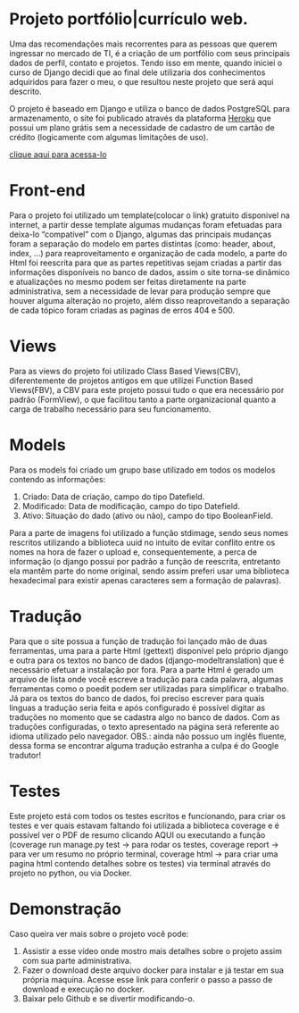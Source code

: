 # Projeto portfólio|currículo web.

Uma das recomendações mais recorrentes para as pessoas que querem ingressar no mercado de TI, é a criação de um portfólio com seus principais dados de 
perfil, contato e projetos. Tendo isso em mente, quando iniciei o curso de Django decidi que ao final dele utilizaria dos conhecimentos adquiridos para 
fazer o meu, o que resultou neste projeto que será aqui descrito.

O projeto é baseado em Django e utiliza o banco de dados PostgreSQL para armazenamento, o site foi publicado através da plataforma 
[Heroku](https://dashboard.heroku.com/login) que possui um plano grátis sem a necessidade de cadastro de um cartão de 
crédito (logicamente com algumas limitações de uso). 

[clique aqui para acessa-lo](www.google.com)

# Front-end

Para o projeto foi utilizado um template(colocar o link) gratuito disponivel na internet, a partir desse template algumas mudanças foram efetuadas para
deixa-lo “compatível” com o Django, algumas das principais mudanças foram a separação do modelo em partes distintas (como: header, about, index, …) 
para reaproveitamento e organização de cada modelo, a parte do Html foi reescrita para que as partes repetitivas sejam criadas a partir das informações 
disponíveis no banco de dados, assim o site torna-se dinâmico e atualizações no mesmo podem ser feitas diretamente na parte administrativa, sem a 
necessidade de levar para produção sempre que houver alguma alteração no projeto, além disso reaproveitando a separação de cada tópico foram criadas as 
paginas de erros 404 e 500.

# Views

Para as views do projeto foi utilizado Class Based Views(CBV), diferentemente de projetos antigos em que utilizei Function Based Views(FBV), a CBV para 
este projeto possui tudo o que era necessário por padrão (FormView), o que facilitou tanto a parte organizacional quanto a carga de trabalho necessário 
para seu funcionamento.

# Models

Para os models foi criado um grupo base utilizado em todos os modelos contendo as informações:
1. Criado: Data de criação, campo do tipo Datefield.
2. Modificado: Data de modificação, campo do tipo Datefield.
3. Ativo: Situação do dado (ativo ou não), campo do tipo BooleanField.

Para a parte de imagens foi utilizado a função stdimage, sendo seus nomes rescritos utilizando a biblioteca uuid no intuito de evitar conflito entre os nomes na hora de fazer o upload e, consequentemente, a perca de informação (o django possui por padrão a função de reescrita, entretanto ela mantêm parte do nome original, sendo assim preferi usar uma biblioteca hexadecimal para existir apenas caracteres sem a formação de palavras).

# Tradução

Para que o site possua a função de tradução foi lançado mão de duas ferramentas, uma para a parte Html (gettext) disponível pelo próprio django e outra para os textos no banco de dados (django-modeltranslation) que é necessário efetuar a instalação por fora. Para a parte Html é gerado um arquivo de lista onde você escreve a tradução para cada palavra, algumas ferramentas como o poedit podem ser utilizadas para simplificar o trabalho. Já para os textos do banco de dados, foi preciso escrever para quais linguas a tradução seria feita e após configurado é possível digitar as traduções no momento que se cadastra algo no banco de dados. Com as traduções configuradas, o texto apresentado na página será referente ao idioma utilizado pelo navegador.
OBS.: ainda não possuo um inglês fluente, dessa forma se encontrar alguma tradução estranha a culpa é do Google tradutor!

# Testes

Este projeto está com todos os testes escritos e funcionando, para criar os testes e ver quais estavam faltando foi utilizada a biblioteca coverage e é possível ver o PDF de resumo clicando AQUI ou executando a função (coverage run manage.py test -> para rodar os testes, coverage report -> para ver um resumo no próprio terminal, coverage html -> para criar uma pagina html contendo detalhes sobre os testes) via terminal através do projeto no python, ou via Docker.

# Demonstração

Caso queira ver mais sobre o projeto você pode:
1. Assistir a esse vídeo onde mostro mais detalhes sobre o projeto assim com sua parte administrativa.
2. Fazer o download deste arquivo docker para instalar e já testar em sua própria maquina. Acesse esse link para conferir o passo a passo de download e execução no docker.
3. Baixar pelo Github e se divertir modificando-o.

